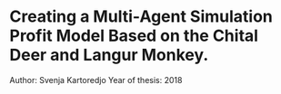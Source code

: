 # Creating a Multi-Agent Simulation Profit Model Based on the Chital Deer and Langur Monkey.

Author: Svenja Kartoredjo
Year of thesis: 2018

